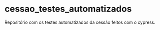 # cessao_testes_automatizados
Repositório com os testes automatizados da cessão feitos com o cypress.
